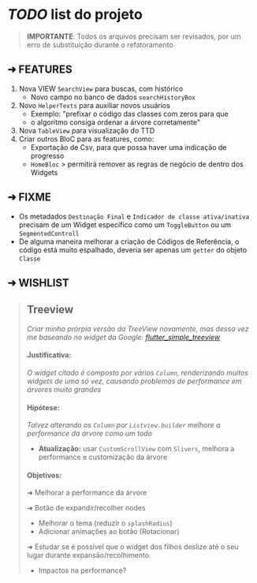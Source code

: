 # ***TODO* list do projeto**

> **IMPORTANTE**: Todos os arquivos precisam ser revisados, por um erro de substituição durante o refatoramento

## ➜ **FEATURES**

1) Nova VIEW `SearchView` para buscas, com histórico
    - Novo campo no banco de dados `searchHistoryBox`
2) Novo `HelperTexts` para auxiliar novos usuários
    - Exemplo: "prefixar o código das classes com zeros para que
    - o algoritmo consiga ordenar a árvore corretamente"
3) Nova `TableView` para visualização do TTD
4) Criar outros BloC para as features, como:
    - Exportação de Csv, para que possa haver uma indicação de progresso
    - `HomeBloc` > permitirá remover as regras de negócio de dentro dos Widgets

## ➜ **FIXME**
  - Os metadados `Destinação Final` e `Indicador de classe ativa/inativa` precisam de um Widget específico como um `ToggleButton` ou um `SegmentedControll`
  - De alguma maneira melhorar a criação de Códigos de Referência, o código está muito espalhado, deveria ser apenas um `getter` do objeto `Classe`

## ➜ **WISHLIST**

> ## Treeview
> *Criar minha prórpia versão da TreeView novamente,
> mas dessa vez me baseando no widget da Google: [flutter_simple_treeview]*
> #### **Justificativa**:
> *O widget citado é composto por vários `Column`, renderizando muitos widgets de uma só vez,
> causando problemas de performance em árvores muito grandes*
> #### **Hipótese**:
> *Talvez alterando os `Column` por `Listview.builder` melhore a performance da árvore como um todo*
> - **Atualização:** usar `CustomScrollView` com `Slivers`, melhora a performance e customização da árvore
> #### **Objetivos**:
> ➜ Melhorar a performance da árvore
> 
> ➜ Botão de expandir/recolher nodes
>   - Melhorar o tema (reduzir o `splashRadius`)
>   - Adicionar animações ao botão (Rotacionar)
> 
> ➜ Estudar se é possível que o widget dos filhos deslize até o seu lugar durante expansão/recolhimento.
>   - Impactos na performance?

[flutter_simple_treeview]: https://github.com/google/flutter.widgets/tree/master/packages/flutter_simple_treeview
